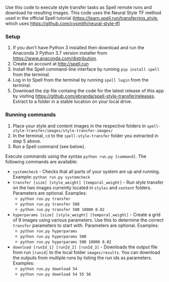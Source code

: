 Use this code to execute style transfer tasks as Spell remote runs and download he resulting images. This code uses the Neural Style TF method used in the official Spell tutorial (https://learn.spell.run/transferring_style, which uses https://github.com/cysmith/neural-style-tf)

### Setup
1. If you don't have Python 3 installed then download and run the Anaconda 3 Python 3.7 version installer from https://www.anaconda.com/distribution.
2. Create an account at http://spell.run
3. Install the Spell command-line interface by running `pip install spell` from the terminal.
4. Log in to Spell from the terminal by running `spell login` from the terminal.
5. Download the zip file containg the code for the latest release of this app by visiting https://github.com/ebranda/spell-style-transfer/releases. Extract to a folder in a stable location on your local drive.

### Running commands
1. Place your style and content images in the respective folders in `spell-style-transfer/images/style-transfer-images/`
2. In the terminal, `cd` to the `spell-style-transfer` folder you extracted in step 5 above.
3. Run a Spell command (see below).

Execute commands using the syntax `python run.py [command]`. The following commands are available:
* `systemcheck` - Checks that all parts of your system are up and running. Example: `python run.py systemcheck`
* `transfer [size] [style_weight] [temporal_weight]` - Run style transfer on the two images currently located in `styles` and `content` folders. Parameters are optional. Examples: 
	- `python run.py transfer`  
	- `python run.py transfer 500` 
	- `python run.py transfer 500 10000 0.02`
* `hyperparams [size] [style_weight] [temporal_weight]` - Create a grid of 9 images using various parameters. Use this to determine the correct `transfer` parameters to start with. Parameters are optional. Examples: 
	- `python run.py hyperparams`  
	- `python run.py hyperparams 500` 
	- `python run.py hyperparams 500 10000 0.02`
* `download [runId_1] [runId_2] [runId_3]` - Downloads the output file from run `[runid]` to the local folder `images/results`. You can download the outputs from multiple runs by listing the run ids as parameters. Examples: 
	- `python run.py download 54`
	- `python run.py download 54 55 56` 

